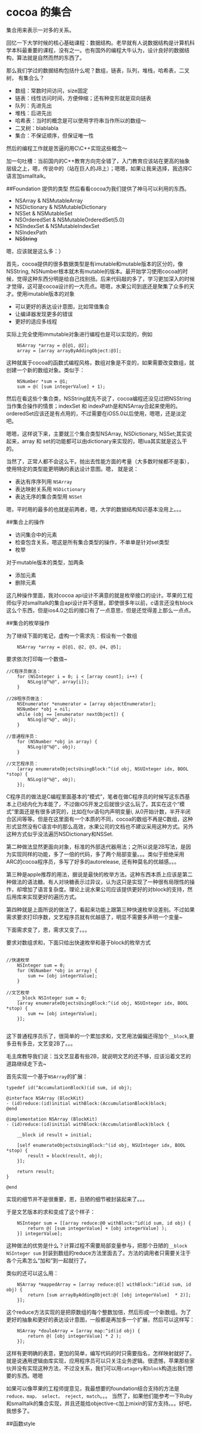 cocoa 的集合
====
集合用来表示一对多的关系。

回忆一下大学时候的核心基础课程：数据结构。老早就有人说数据结构是计算机科学本科最重要的课程，没有之一。也有国外的编程大牛认为，设计良好的数据结构，算法就是自然而然的东西了。

那么我们学过的数据结构包括什么呢？数组，链表，队列，堆栈，哈希表，二叉树， 有集合么？

- 数组：常数时间访问，size固定
- 链表：线性访问时间，方便伸缩；还有种变形就是双向链表
- 队列：先进先出
- 堆栈：后进先出
- 哈希表：当时的概念是可以使用字符串当作所以的数组～
- 二叉树：blablabla
- 集合：不保证顺序，但保证唯一性

然后的编程工作就是苦逼的用C\C++实现这些概念～

加一句吐槽：当前国内的C++教育方向完全错了，入门教育应该站在更高的抽象层级之上，嗯，传说中的（站在巨人的JB上）；嗯嗯，如果让我来选择，我选择C语言加smalltalk。


##Foundation 提供的类型
然后看看cocoa为我们提供了神马可以利用的东西。

- NSArray & NSMutableArray
- NSDictionary & NSMutableDictionary
- NSSet & NSMutableSet
- NSOrderedSet & NSMutableOrderedSet(5.0)
- NSIndexSet & NSMutableIndexSet
- NSIndexPath
- ~~NSString~~


嗯，应该就是这么多：）

首先，cocoa提供的很多数据类型是有imutable和mutable版本的区分的，像NSString, NSNumber根本就木有mutable的版本。最开始学习使用cocoa的时候，觉得这种东西分明是给自己找别扭。后来代码敲的多了，学习更加深入的时候才觉得，这可是cocoa设计的一大亮点。嗯嗯，水果公司到底还是聚集了众多的天才。使用imutable版本的对象

- 可以更好的表达设计意图，比如常值集合
- 让编译器发现更多的错误
- 更好的适应多线程

实际上完全使用immutable对象进行编程也是可以实现的，例如

```
    NSArray *array = @[@1, @2];
    array = [array arrayByAddingObject:@3];
```

这种就属于cocoa的函数式编程风格，数组对象是不变的，如果需要改变数组，就创建一个新的数组对象。类似于：

```
    NSNumber *sum = @1;
    sum = @( [sum integerValue] + 1);
```

然后在看这些个集合类，NSString就先不说了，cocoa编程还没见过把NSString当作集合操作的情景；indexSet 和 indexPath是和NSArray合起来使用的。orderedSet应该还是有点用的，不过需要在iOS5.0以后使用，嗯嗯，还是淡定吧。

嗯嗯，这样说下来，主要就三个集合类型NSArray, NSDictionary, NSSet;其实说起来，array 和 set的功能都可以由dictionary来实现的，嗯lua其实就是这么干的。

当然了，正常人都不会这么干。抛出去性能方面的考量（大多数时候都不是事），使用特定的类型能更明确的表达设计意图。嗯， 就是说：

- 表达有序序列用 `NSArray`
- 表达映射关系用 `NSDictionary`
- 表达无序的集合类型用 `NSSet`

嗯，平时用的最多的也就是前两者，嗯，大学的数据结构知识基本没用上。。。


##集合上的操作

- 访问集合中的元素
- 检查包含关系，嗯这是所有集合类型的操作，不单单是针对set类型
- 枚举

对于mutable版本的类型，加两条

- 添加元素
- 删除元素

这几种操作里面，我对cocoa api设计不满意的就是枚举接口的设计。苹果的工程师似乎对smalltalk的集合api设计并不感冒。即使很多年以前，c语言还没有block这么个东西，但是ios4.0之后的接口有了一点意思，但是还觉得差上那么一点点。

##集合的枚举操作

为了继续下面的笔记，虚构一个需求先：假设有一个数组

```
    NSArray *array = @[@1, @2, @3, @4, @5];

```

要求依次打印每一个数值~


```
//C程序员做法：
    for (NSInteger i = 0; i < [array count]; i++) {
        NSLog(@"%@", array[i]);
    }

//2B程序员做法：
    NSEnumerator *enumerator = [array objectEnumerator];
    NSNumber *obj = nil;
    while (obj == [enumerator nextObject]) {
        NSLog(@"%@", obj);
    }

//普通程序员：
    for (NSNumber *obj in array) {
        NSLog(@"%@", obj);
    }

//文艺程序员：
    [array enumerateObjectsUsingBlock:^(id obj, NSUInteger idx, BOOL *stop) {
        NSLog(@"%@", obj);
    }];
```

C程序员的做法是C编程里面基本的“模式”，笔者在做C程序员的时候写这东西基本上已经内化为本能了，不过做iOS开发之后就很少这么玩了。其实在这个“模式”里面还是有很多讲究的，比如在for语句内声明变量i, 从0开始计数，半开半闭合区间等等。但是在这里面有一个本质的不同，cocoa的数组不再是C数组，这种形式显然没有C语言中的那么高效，水果公司的文档也不建议采用这种方式。另外这种方式似乎没法遍历NSDictionary和NSSet.

第二种做法显然更面向对象，标准的外部迭代器用法；之所以说是2B写法，是因为实现同样的功能，多了一倍的代码，多了两个局部变量。。。类似于拒绝采用ARC的cocoa程序员，多写了好多的autorelease, 还有种莫名的优越感。。。

第三种是apple推荐的用法，据说是最快的枚举方法。这种东西本质上应该是第二种做法的语法糖。有人对块糖表示过异议，认为这只是实现了一种很有局限性的操作，却增加了语言复杂度。理论上说水果公司应该提供更好的对block的支持，然后用库来实现更好的遍历方式。

第四种就是上面所说的做法了，看起来功能上跟第三种快速枚举没差别。不过如果需求要求打印序数，文艺程序员就有优越感了，明显不需要多声明一个变量~

下面需求变了，恩，需求又变了。。。

要求对数组求和，下面只给出快速枚举和基于block的枚举方式

```

//快速枚举
    NSInteger sum = 0;
    for (NSNumber *obj in array) {
        sum += [obj integerValue];
    }
    
//文艺枚举
    __block NSInteger sum = 0;
    [array enumerateObjectsUsingBlock:^(id obj, NSUInteger idx, BOOL *stop) {
        sum += [obj integerValue];
    }];
    
```
这下普通程序员乐了，很简单的一个累加求和，文艺用法偏偏还得加个`__block`,要多丑有多丑，文艺变2B了。。。

毛主席教导我们说：当文艺显着有些2B，就说明文艺的还不够，应该沿着文艺的道路继续走下去~

首先实现一个基于`NSArray`的扩展：

```
typedef id(^AccumulationBlock)(id sum, id obj);

@interface NSArray (BlockKit)
- (id)reduce:(id)initial withBlock:(AccumulationBlock)block;
@end

@implementation NSArray (BlockKit)
- (id)reduce:(id)initial withBlock:(AccumulationBlock)block {
    
	__block id result = initial;
    
	[self enumerateObjectsUsingBlock:^(id obj, NSUInteger idx, BOOL *stop) {
		result = block(result, obj);
	}];
    
	return result;
}

@end
```
实现的细节并不是很重要，恩，丑陋的细节被封装起来了。。。

于是文艺版本的求和变成了这个样子：

```
    NSInteger sum = [[array reduce:@0 withBlock:^id(id sum, id obj) {
        return @( [sum integerValue] + [obj integerValue] );
    }] integerValue];
```

这种做法的优势是什么？计算过程不需要局部变量参与，把那个丑陋的`__block NSInteger sum` 封装到数组的reduce方法里面去了。方法的调用者只需要关注于各个元素怎么“加和”到一起就行了。

类似的还可以这么用：

```
    NSArray *mappedArray = [array reduce:@[] withBlock:^id(id sum, id obj) {
        return [sum arrayByAddingObject:@( [obj integerValue]  * 2)];
    }];
```
这个reduce方法实现的是把原数组的每个整数加倍，然后形成一个新数组。为了更好的抽象和更好的表达设计意图，一般都是再加多一个扩展，然后可以这样写：

```
    NSArray *douleArray = [array map:^id(id obj) {
        return @( [obj integerValue] * 2 );
    }];
```

这样有更明确的表意，更加的简单，编写代码的时只需要指名，怎样映射就好了。就是说通用逻辑由库实现，应用程序员可以只关注业务逻辑。很遗憾，苹果那些家伙并没有实现这种方法，不过没关系，我们可以用`catagory`和`block`构造出我们想要的东西。嗯嗯

如果可以像苹果的工程师提意见，我最想要的foundation结合支持的方法是`reduce，map， select， reject, match`。。。
当然了，如果他们能参考一下Ruby和smalltalk的集合实现，并且还能给objective-c加上mixin的官方支持。。。好吧，我想多了。

##函数style




